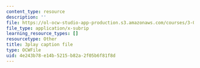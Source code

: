 ```yaml
---
content_type: resource
description: ''
file: https://ol-ocw-studio-app-production.s3.amazonaws.com/courses/3-091sc-introduction-to-solid-state-chemistry-fall-2010/4e243b78e14b5215b82a2f05b6f81f8d_FfBc3M5EaeU.vtt
file_type: application/x-subrip
learning_resource_types: []
resourcetype: Other
title: 3play caption file
type: OCWFile
uid: 4e243b78-e14b-5215-b82a-2f05b6f81f8d
---
```

